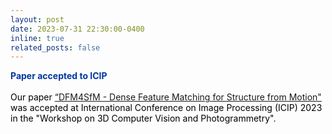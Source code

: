 ```yaml
---
layout: post
date: 2023-07-31 22:30:00-0400
inline: true
related_posts: false
---
```


<font color="#00369f"><b>Paper accepted to ICIP</b></font><br><br><font color="#000000">Our paper <a href="/blog/2023/DFM4SfM/">“DFM4SfM - Dense Feature Matching for Structure from Motion"</a> was accepted at International Conference on Image Processing (ICIP) 2023 in the "Workshop on 3D Computer Vision and Photogrammetry".</font>